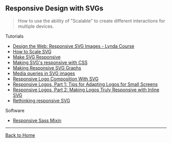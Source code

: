 ## Responsive Design with SVGs
> How to use the ability of "Scalable" to create different interactions for multiple devices.

Tutorials

* [Design the Web: Responsive SVG Images - Lynda Course](http://www.lynda.com/CSS-tutorials/Design-Web-Responsive-SVG-Images/366454-2.html)
* [How to Scale SVG](https://css-tricks.com/scale-svg/)
* [Make SVG Responsive](http://thenewcode.com/744/Make-SVG-Responsive)
* [Making SVG's responsive with CSS](http://tympanus.net/codrops/2014/08/19/making-svgs-responsive-with-css/)
* [Making Responsive SVG Graphs](http://meloncholy.com/blog/making-responsive-svg-graphs/)
* [Media queries in SVG images](https://cloudfour.com/thinks/media-queries-in-svg-images/)
* [Responsive Logo Composition With SVG](https://cloudfour.com/thinks/responsive-logo-composition-with-svg/)
* [Responsive Logos, Part 1: Tips for Adapting Logos for Small Screens](https://viget.com/inspire/responsive-logos-part-1-tips-for-adapting-logos-for-small-screens)
* [Responsive Logos, Part 2: Making Logos Truly Responsive with Inline SVG](https://viget.com/inspire/responsive-logos-part-2-making-logos-truly-responsive-with-svg)
* [Rethinking responsive SVG](http://www.smashingmagazine.com/2014/03/05/rethinking-responsive-svg/)

Software

* [Responsive Sass Mixin](https://unicorn-ui.com/blog/responsive-svg-mixin.html)

---
[Back to Home](https://github.com/willianjusten/awesome-svg)
